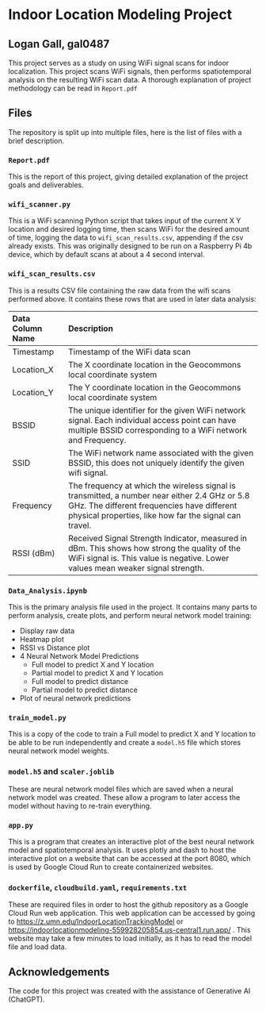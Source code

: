 # Indoor Location Modeling Project

## Logan Gall, gal0487

This project serves as a study on using WiFi signal scans for indoor localization. This project scans WiFi signals, then performs spatiotemporal analysis on the resulting WiFi scan data. A thorough explanation of project methodology can be read in `Report.pdf`

## Files

The repository is split up into multiple files, here is the list of files with a brief description.

### `Report.pdf`

This is the report of this project, giving detailed explanation of the project goals and deliverables.

### `wifi_scanner.py`

This is a WiFi scanning Python script that takes input of the current X Y location and desired logging time, then scans WiFi for the desired amount of time, logging the data to `wifi_scan_results.csv`, appending if the csv already exists. This was originally designed to be run on a Raspberry Pi 4b device, which by default scans at about a 4 second interval.

### `wifi_scan_results.csv`

This is a results CSV file containing the raw data from the wifi scans performed above. It contains these rows that are used in later data analysis:

| Data Column Name | Description |
| :---- | :---- |
| Timestamp | Timestamp of the WiFi data scan |
| Location\_X | The X coordinate location in the Geocommons local coordinate system |
| Location\_Y | The Y coordinate location in the Geocommons local coordinate system |
| BSSID | The unique identifier for the given WiFi network signal. Each individual access point can have multiple BSSID corresponding to a WiFi network and Frequency. |
| SSID | The WiFi network name associated with the given BSSID, this does not uniquely identify the given wifi signal. |
| Frequency | The frequency at which the wireless signal is transmitted, a number near either 2.4 GHz or 5.8 GHz. The different frequencies have different physical properties, like how far the signal can travel. |
| RSSI (dBm) | Received Signal Strength Indicator, measured in dBm. This shows how strong the quality of the WiFi signal is. This value is negative. Lower values mean weaker signal strength. |

### `Data_Analysis.ipynb`

This is the primary analysis file used in the project. It contains many parts to perform analysis, create plots, and perform neural network model training:

* Display raw data
* Heatmap plot
* RSSI vs Distance plot
* 4 Neural Network Model Predictions
    * Full model to predict X and Y location
    * Partial model to predict X and Y location
    * Full model to predict distance
    * Partial model to predict distance
* Plot of neural network predictions

### `train_model.py`

This is a copy of the code to train a Full model to predict X and Y location to be able to be run independently and create a `model.h5` file which stores neural network model weights.

### `model.h5` and `scaler.joblib`

These are neural network model files which are saved when a neural network model was created. These allow a program to later access the model without having to re-train everything.

### `app.py`

This is a program that creates an interactive plot of the best neural network model and spatiotemporal analysis. It uses plotly and dash to host the interactive plot on a website that can be accessed at the port 8080, which is used by Google Cloud Run to create containerized websites.

### `dockerfile`, `cloudbuild.yaml`, `requirements.txt`

These are required files in order to host the github repository as a Google Cloud Run web application. This web application can be accessed by going to https://z.umn.edu/IndoorLocationTrackingModel or https://indoorlocationmodeling-559928205854.us-central1.run.app/ . This website may take a few minutes to load initially, as it has to read the model file and load data.

## Acknowledgements

The code for this project was created with the assistance of Generative AI (ChatGPT).